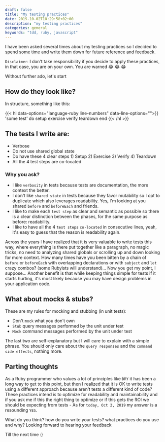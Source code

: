 ```yaml
---
draft: false
title: "My testing practices"
date: 2019-10-02T18:29:58+02:00
description: "my testing practices"
categories: general
keywords: "tdd, ruby, javascript"
---
```


I have been asked several times about my testing practices so I decided to spend some time and write them down for future reference and feedback.

`Disclaimer`: I don't take responsibility if you decide to apply these practices, in that case, you are on your own. You are warned :joy: :joy: :joy:

Without further ado, let's start

## How do they look like?

In structure, something like this:

{{< hl data-options="language-ruby line-numbers" data-line-options="">}}
 'some test' do
 setup
 exercise
 verify
 teardown
end
{{< /hl >}}

## The tests I write are:

- Verbose
- Do not use shared global state
- Do have these 4 clear steps 1) Setup 2) Exercise 3) Verify 4) Teardown
- All the 4 test steps are co-located

### Why you ask?

- I like `verbosity` in tests because tests are documentation, the more context the better.
- I don't like `shared state` in tests because they favor mutability so I opt to duplicate which also leverages readability. Yes, I'm looking at you shared `before` and `beforeEach` and friends.
- I like to make each `test step` as clear and semantic as possible so there is a clear distinction between the phases, for the same purpose as before: readability.
- I like to have all the 4 `test steps` `co-located` in consecutive lines, yeah, it's easy to guess that the reason is readability again.

Across the years I have realized that it is very valuable to write tests this way, where everything is there put together like a paragraph, no magic tricks, no need to analyzing shared globals or scrolling up and down looking for more context. How many times have you been bitten by a chain of `before` or `beforeEach` with overlapping declarations or with `subject` and `let` crazy combos? (some Rubyists will understand)... Now you get my point, I suppose... Another benefit is that while keeping things simple for tests if it starts hurting, it's most likely because you may have design problems in your application code.

## What about mocks & stubs?

These are my rules for mocking and stubbing (in unit tests):

- Don't `mock` what you don't own
- `Stub` query messages performed by the unit under test
- `Mock` command messages performed by the unit under test

The last two are self-explanatory but I will care to explain with a simple phrase. You should only care about the `query responses` and the `command side effects`, nothing more.

## Parting thoughts

As a Ruby programmer who values a lot of principles like `DRY` it has been a long way to get to this point, but then I realized that it is OK to write tests using a different approach because aren't tests a different kind of code? These practices intend is to optimize for readability and maintainability and if you ask me if this the right thing to optimize or if this gets the ROI we should be expecting from tests - As for `today, Oct 2, 2019` my answer is a resounding `YES`.

What do you think? how do you write your tests? what practices do you use and why? 
Looking forward to hearing your feedback

Till the next time :}
